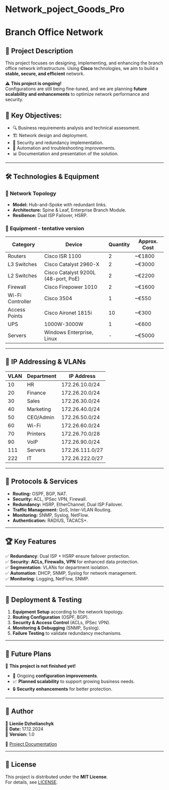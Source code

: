 # Network_poject_Goods_Pro

# Branch Office Network

## 📖 Project Description
This project focuses on designing, implementing, and enhancing the branch office network infrastructure. Using **Cisco** technologies, we aim to build a **stable, secure, and efficient** network.

⚠️ **This project is ongoing!**  
Configurations are still being fine-tuned, and we are planning **future scalability and enhancements** to optimize network performance and security.

## 🎯 Key Objectives:
- 🔍 Business requirements analysis and technical assessment.
- 🏗 Network design and deployment.
- 🔐 Security and redundancy implementation.
- 🤖 Automation and troubleshooting improvements.
- 📊 Documentation and presentation of the solution.

---

## 🛠 Technologies & Equipment

### 🔹 **Network Topology**
- **Model:** Hub-and-Spoke with redundant links.
- **Architecture:** Spine & Leaf, Enterprise Branch Module.
- **Resilience:** Dual ISP Failover, HSRP.

### 🔹 **Equipment** - tentative version
| Category | Device | Quantity | Approx. Cost |
|----------|--------|----------|--------------|
| Routers | Cisco ISR 1100 | 2 | ~€1800 |
| L3 Switches | Cisco Catalyst 2960-X | 2 | ~€3000 |
| L2 Switches | Cisco Catalyst 9200L (48-port, PoE) | 2 | ~€2200 |
| Firewall | Cisco Firepower 1010 | 2 | ~€1600 |
| Wi-Fi Controller | Cisco 3504 | 1 | ~€550 |
| Access Points | Cisco Aironet 1815i | 10 | ~€300 |
| UPS | 1000W-3000W | 1 | ~€600 |
| Servers | Windows Enterprise, Linux | - | ~€5000 |

---

## 📌 **IP Addressing & VLANs**
| VLAN | Department | IP Address |
|------|-----------|------------|
| 10 | HR | 172.26.10.0/24 |
| 20 | Finance | 172.26.20.0/24 |
| 30 | Sales | 172.26.30.0/24 |
| 40 | Marketing | 172.26.40.0/24 |
| 50 | CEO/Admin | 172.26.50.0/24 |
| 60 | Wi-Fi | 172.26.60.0/24 |
| 70 | Printers | 172.26.70.0/28 |
| 90 | VoIP | 172.26.90.0/24 |
| 111 | Servers | 172.26.111.0/27 |
| 222 | IT | 172.26.222.0/27 |

---

## 📡 **Protocols & Services**
- **Routing:** OSPF, BGP, NAT.
- **Security:** ACL, IPSec VPN, Firewall.
- **Redundancy:** HSRP, EtherChannel, Dual ISP Failover.
- **Traffic Management:** QoS, Inter-VLAN Routing.
- **Monitoring:** SNMP, Syslog, NetFlow.
- **Authentication:** RADIUS, TACACS+.

---

## 🏆 **Key Features**
✅ **Redundancy**: Dual ISP + HSRP ensure failover protection.  
✅ **Security**: **ACLs, Firewalls, VPN** for enhanced data protection.  
✅ **Segmentation**: VLANs for department isolation.  
✅ **Automation**: DHCP, SNMP, Syslog for network management.  
✅ **Monitoring**: Logging, NetFlow, SNMP.  

---

## 🚀 **Deployment & Testing**
1. **Equipment Setup** according to the network topology.
2. **Routing Configuration** (OSPF, BGP).
3. **Security & Access Control** (ACLs, IPSec VPN).
4. **Monitoring & Debugging** (SNMP, Syslog).
5. **Failure Testing** to validate redundancy mechanisms.

---

## 🔮 **Future Plans**
🚀 **This project is not finished yet!**  
- 🔧 Ongoing **configuration improvements**.  
- 📈 **Planned scalability** to support growing business needs.  
- 🔒 **Security enhancements** for better protection.  

---

## 📝 **Author**
📌 **Lieniie Dzhelianchyk**  
📅 **Date:** 17.12.2024  
📄 **Version:** 1.0  

🔗 [Project Documentation](./Goods_pro.pdf)  

---

## 📌 **License**
This project is distributed under the **MIT License**.  
For details, see [LICENSE](./LICENSE).

